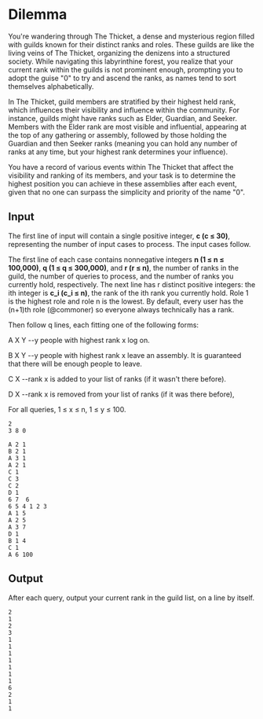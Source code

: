 # Dilemma

You're wandering through The Thicket, a dense and mysterious region filled with guilds known for their distinct ranks and roles. These guilds are like the living veins of The Thicket, organizing the denizens into a structured society. While navigating this labyrinthine forest, you realize that your current rank within the guilds is not prominent enough, prompting you to adopt the guise "0" to try and ascend the ranks, as names tend to sort themselves alphabetically.

In The Thicket, guild members are stratified by their highest held rank, which influences their visibility and influence within the community. For instance, guilds might have ranks such as Elder, Guardian, and Seeker. Members with the Elder rank are most visible and influential, appearing at the top of any gathering or assembly, followed by those holding the Guardian and then Seeker ranks (meaning you can hold any number of ranks at any time, but your highest rank determines your influence).

You have a record of various events within The Thicket that affect the visibility and ranking of its members, and your task is to determine the highest position you can achieve in these assemblies after each event, given that no one can surpass the simplicity and priority of the name "0".

## Input
The first line of input will contain a single positive integer, __c (c ≤ 30)__, representing the number of input cases to process. The input cases follow.

The first line of each case contains nonnegative integers __n (1 ≤ n ≤ 100,000)__, __q (1 ≤ q ≤ 300,000)__, and __r (r ≤ n)__, the number of ranks in the guild, the number of queries to process, and the number of ranks you currently hold, respectively. The next line has r distinct positive integers: the ith integer is __c_i (c_i ≤ n)__, the rank of the ith rank you currently hold. Role 1 is the highest role and role n is the lowest. By default, every user has the (n+1)th role (@commoner) so everyone always technically has a rank.

Then follow q lines, each fitting one of the following forms:

A X Y --y people with highest rank x log on.

B X Y --y people with highest rank x leave an assembly. It is guaranteed that there will be enough people to leave.

C X --rank x is added to your list of ranks (if it wasn't there before).

D X --rank x is removed from your list of ranks (if it was there before),

For all queries, 1 ≤ x ≤ n, 1 ≤ y ≤ 100.

```
2
3 8 0

A 2 1
B 2 1
A 3 1
A 2 1
C 1
C 3
C 2
D 1
6 7  6
6 5 4 1 2 3
A 1 5
A 2 5
A 3 7
D 1
B 1 4
C 1
A 6 100
```

## Output
After each query, output your current rank in the guild list, on a line by itself.

```
2
1
2
3
1
1
1
1
1
1
1
6
2
1
1
```